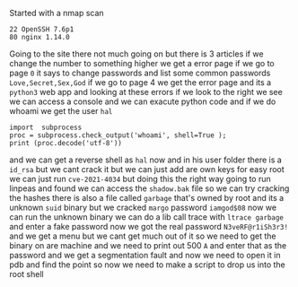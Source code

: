 Started with a nmap scan
```
22 OpenSSH 7.6p1
80 nginx 1.14.0
```
Going to the site there not much going on but there is 3 articles if we change the number to something higher we get a error page if we go to page `0` it says to change passwords and list some common passwords `Love,Secret,Sex,God` if we go to page 4 we get the error page and its a `python3` web app and looking at these errors if we look to the right we see we can access a console and we can exacute python code and if we do whoami we get the user `hal` 
```
import  subprocess
proc = subprocess.check_output('whoami', shell=True );
print (proc.decode('utf-8'))
```
and we can get a reverse shell as `hal` now and in his user folder there is a `id_rsa` but we cant crack it but we can just add are own keys for easy root we can just run `cve-2021-4034` but doing this the right way going to run linpeas and found we can access the `shadow.bak` file so we can try cracking the hashes there is also a file called `garbage` that's owned by root and its a unknown `suid` binary but we cracked `margo` password `iamgod$08` now we can run the unknown binary we can do a lib call trace with `ltrace garbage` and enter a fake password now we got the real password `N3veRF@r1iSh3r3!` and we get a menu but we cant get much out of it so we need to get the binary on are machine and we need to print out 500 `A` and enter that as the password and we get a segmentation fault and now we need to open it in pdb and find the point so now we need to make a script to drop us into the root shell 